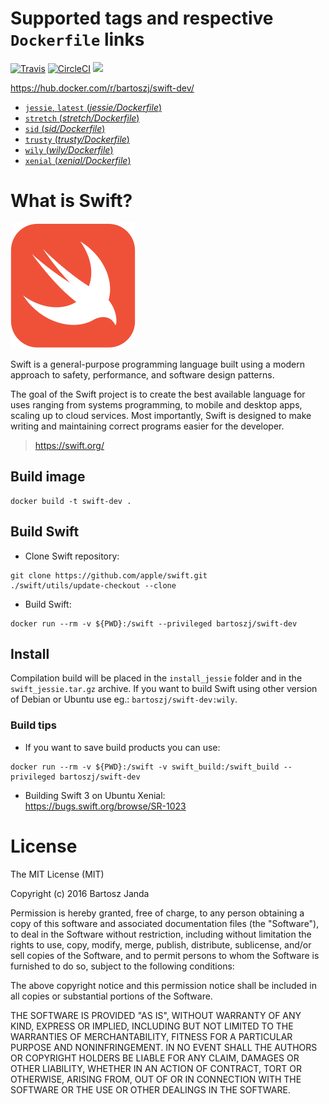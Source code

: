 # Supported tags and respective `Dockerfile` links

[![Travis](https://img.shields.io/travis/bartoszj/docker-swift-dev.svg?maxAge=2592000)](https://travis-ci.org/bartoszj/docker-swift-dev)
[![CircleCI](https://img.shields.io/circleci/project/bartoszj/docker-swift-dev.svg?maxAge=2592000)](https://circleci.com/gh/bartoszj/docker-swift-dev)
[![](https://imagelayers.io/badge/bartoszj/swift-dev:latest.svg)](https://imagelayers.io/?images=bartoszj/swift-dev:latest 'Get your own badge on imagelayers.io')

https://hub.docker.com/r/bartoszj/swift-dev/

- [`jessie`, `latest` (*jessie/Dockerfile*)](https://github.com/bartoszj/docker-swift-dev/blob/master/jessie/Dockerfile)
- [`stretch` (*stretch/Dockerfile*)](https://github.com/bartoszj/docker-swift-dev/blob/master/stretch/Dockerfile)
- [`sid` (*sid/Dockerfile*)](https://github.com/bartoszj/docker-swift-dev/blob/master/sid/Dockerfile)
- [`trusty` (*trusty/Dockerfile*)](https://github.com/bartoszj/docker-swift-dev/blob/master/trusty/Dockerfile)
- [`wily` (*wily/Dockerfile*)](https://github.com/bartoszj/docker-swift-dev/blob/master/wily/Dockerfile)
- [`xenial` (*xenial/Dockerfile*)](https://github.com/bartoszj/docker-swift-dev/blob/master/xenial/Dockerfile)

# What is Swift?

![Swift](docs/swift.png)

Swift is a general-purpose programming language built using a modern approach to safety, performance, and software design patterns.

The goal of the Swift project is to create the best available language for uses ranging from systems programming, to mobile and desktop apps, scaling up to cloud services. Most importantly, Swift is designed to make writing and maintaining correct programs easier for the developer.

> https://swift.org/

## Build image

```
docker build -t swift-dev .
```

## Build Swift

- Clone Swift repository:
```
git clone https://github.com/apple/swift.git
./swift/utils/update-checkout --clone
```
- Build Swift:
```
docker run --rm -v ${PWD}:/swift --privileged bartoszj/swift-dev
```

## Install
Compilation build will be placed in the `install_jessie` folder and in the `swift_jessie.tar.gz` archive. If you want to build Swift using other version of Debian or Ubuntu use eg.: `bartoszj/swift-dev:wily`.

### Build tips
- If you want to save build products you can use:
```
docker run --rm -v ${PWD}:/swift -v swift_build:/swift_build --privileged bartoszj/swift-dev
```
- Building Swift 3 on Ubuntu Xenial:  
https://bugs.swift.org/browse/SR-1023

# License

The MIT License (MIT)

Copyright (c) 2016 Bartosz Janda

Permission is hereby granted, free of charge, to any person obtaining a copy
of this software and associated documentation files (the "Software"), to deal
in the Software without restriction, including without limitation the rights
to use, copy, modify, merge, publish, distribute, sublicense, and/or sell
copies of the Software, and to permit persons to whom the Software is
furnished to do so, subject to the following conditions:

The above copyright notice and this permission notice shall be included in all
copies or substantial portions of the Software.

THE SOFTWARE IS PROVIDED "AS IS", WITHOUT WARRANTY OF ANY KIND, EXPRESS OR
IMPLIED, INCLUDING BUT NOT LIMITED TO THE WARRANTIES OF MERCHANTABILITY,
FITNESS FOR A PARTICULAR PURPOSE AND NONINFRINGEMENT. IN NO EVENT SHALL THE
AUTHORS OR COPYRIGHT HOLDERS BE LIABLE FOR ANY CLAIM, DAMAGES OR OTHER
LIABILITY, WHETHER IN AN ACTION OF CONTRACT, TORT OR OTHERWISE, ARISING FROM,
OUT OF OR IN CONNECTION WITH THE SOFTWARE OR THE USE OR OTHER DEALINGS IN THE
SOFTWARE.

